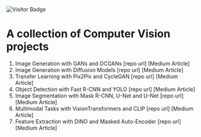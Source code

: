 ![Visitor Badge](https://visitor-badge.glitch.me/badge?page_id=selim-ba.computer-vision)
# A collection of Computer Vision projects

1) Image Generation with GANs and DCGANs [repo url] [Medium Article]
2) Image Generation with Diffusion Models [repo url] [Medium Article]
3) Transfer Learning with Pix2Pix and CycleGAN [repo url] [Medium Article]
4) Object Detection with Fast R-CNN and YOLO [repo url] [Medium Article]
5) Image Segmentation with Mask R-CNN, U-Net and U-Net [repo url] [Medium Article]
6) Multimodal Tasks with VisionTransformers and CLIP [repo url] [Medium Article]
7) Feature Extraction with DINO and Masked Auto-Encoder [repo url] [Medium Article]
